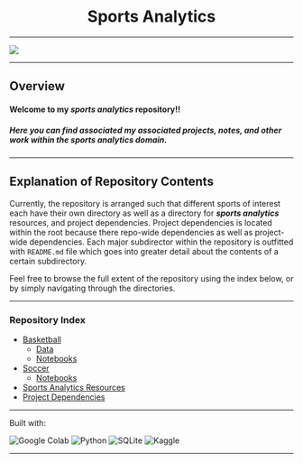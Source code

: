 <h1 align='center'> Sports Analytics </h1>


---

<img src="https://unsplash.com/photos/hZFXVjeS73A/download?force=true">

---


## Overview 

#### Welcome to my *sports analytics* repository!!

##### Here you can find associated my associated projects, notes, and other work within the sports analytics domain.

---

## Explanation of Repository Contents

Currently, the repository is arranged such that different sports of interest each have their own directory as well as a directory for ***sports analytics*** resources, and project dependencies. Project dependencies is located within the root because there repo-wide dependencies as well as project-wide dependencies. Each major subdirector within the repository is outfitted with `README.md` file which goes into greater detail about the contents of a certain subdirectory.

Feel free to browse the full extent of the repository using the index below, or by simply navigating through the directories.

---

### Repository Index 

- [Basketball](https://github.com/wyattowalsh/sports-analytics/tree/main/basketball)
  - [Data](https://github.com/wyattowalsh/sports-analytics/tree/main/basketball/data)
  - [Notebooks](https://github.com/wyattowalsh/sports-analytics/tree/main/basketball/notebooks)
- [Soccer](https://github.com/wyattowalsh/sports-analytics/tree/main/soccer)
  - [Notebooks](https://github.com/wyattowalsh/sports-analytics/tree/main/soccer/notebooks)
- [Sports Analytics Resources](https://github.com/wyattowalsh/sports-analytics/tree/main/resources)
- [Project Dependencies](https://github.com/wyattowalsh/sports-analytics/tree/main/dependencies)

---

Built with:

<img alt="Google Colab" src="https://img.shields.io/badge/googlecolab%20-%23F9AB00.svg?&style=for-the-badge&logo=Google-Colab&logoColor=white"> <img alt="Python" src="https://img.shields.io/badge/python%20-%2314354C.svg?&style=for-the-badge&logo=python&logoColor=white"> <img alt="SQLite" src="https://img.shields.io/badge/sqlite%20-%23003B57.svg?&style=for-the-badge&logo=sqlite&logoColor=white"> <img alt="Kaggle" src="https://img.shields.io/badge/kaggle%20-%2320BEFF.svg?&style=for-the-badge&logo=kaggle&logoColor=white">

---


